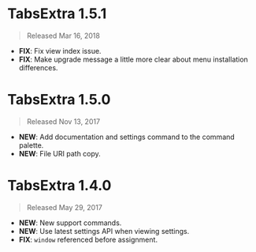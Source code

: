 # TabsExtra 1.5.1

> Released Mar 16, 2018

- **FIX**: Fix view index issue.
- **FIX**: Make upgrade message a little more clear about menu installation differences.

# TabsExtra 1.5.0

> Released Nov 13, 2017

- **NEW**: Add documentation and settings command to the command palette.
- **NEW**: File URI path copy.

# TabsExtra 1.4.0

> Released May 29, 2017

- **NEW**: New support commands.
- **NEW**: Use latest settings API when viewing settings.
- **FIX**: `window` referenced before assignment.

